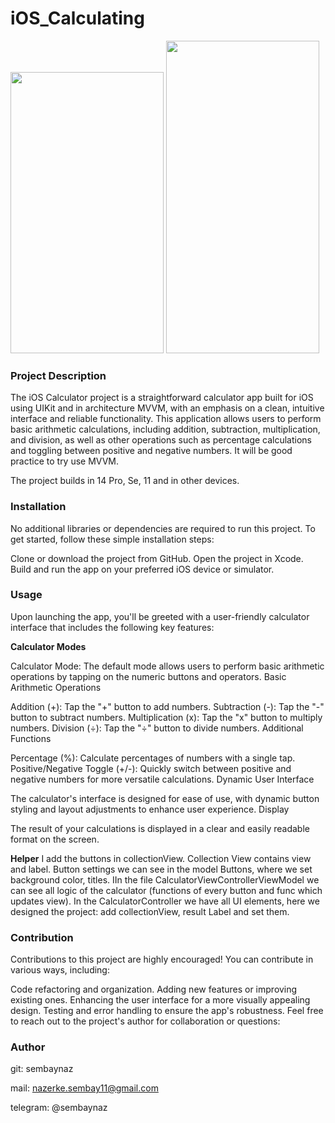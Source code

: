 # iOS_Calculating
<img width = "245" height = "450" src = "https://github.com/sembaynaz/iOS_Calculating/assets/96616194/78c2a45b-07cc-4dc6-8fa7-7ad0ca19f1bc">
<img width = "245" height = "500" src = "https://github.com/sembaynaz/iOS_Calculating/assets/96616194/aa024ec7-83be-4f54-a04c-5588bcc1bd6a">


### Project Description
The iOS Calculator project is a straightforward calculator app built for iOS using UIKit and in architecture MVVM, with an emphasis on a clean, intuitive interface and reliable functionality. 
This application allows users to perform basic arithmetic calculations, including addition, subtraction, multiplication, and division, as well as other operations such as percentage calculations and toggling between 
positive and negative numbers. It will be good practice to try use MVVM. 

The project builds in 14 Pro, Se, 11 and in other devices.

### Installation
No additional libraries or dependencies are required to run this project. To get started, follow these simple installation steps:

Clone or download the project from GitHub.
Open the project in Xcode.
Build and run the app on your preferred iOS device or simulator.


### Usage
Upon launching the app, you'll be greeted with a user-friendly calculator interface that includes the following key features:

**Calculator Modes**

Calculator Mode: The default mode allows users to perform basic arithmetic operations by tapping on the numeric buttons and operators.
Basic Arithmetic Operations

Addition (+): Tap the "+" button to add numbers.
Subtraction (-): Tap the "-" button to subtract numbers.
Multiplication (x): Tap the "x" button to multiply numbers.
Division (÷): Tap the "÷" button to divide numbers.
Additional Functions

Percentage (%): Calculate percentages of numbers with a single tap.
Positive/Negative Toggle (+/-): Quickly switch between positive and negative numbers for more versatile calculations.
Dynamic User Interface

The calculator's interface is designed for ease of use, with dynamic button styling and layout adjustments to enhance user experience.
Display

The result of your calculations is displayed in a clear and easily readable format on the screen. 


**Helper**
I add the buttons in collectionView. Collection View contains view and label. Button settings we can see in the model Buttons, where we set background color, titles.
IIn the file CalculatorViewControllerViewModel we can see all logic of the calculator (functions of every button and func which updates view). 
In the CalculatorController we have all UI elements, here we designed the project: add collectionView, result Label and set them.

### Contribution
Contributions to this project are highly encouraged! You can contribute in various ways, including:

Code refactoring and organization.
Adding new features or improving existing ones.
Enhancing the user interface for a more visually appealing design.
Testing and error handling to ensure the app's robustness.
Feel free to reach out to the project's author for collaboration or questions:


### Author
git: sembaynaz

mail: nazerke.sembay11@gmail.com 

telegram: @sembaynaz
